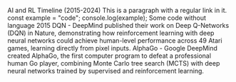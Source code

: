 AI and RL Timeline (2015-2024)
This is a paragraph with a regular link in it.
const example = "code";
console.log(example);
Some code without language
2015
DQN - DeepMind published their work on Deep Q-Networks (DQN) in Nature, demonstrating how reinforcement learning with deep neural networks could achieve human-level performance across 49 Atari games, learning directly from pixel inputs.
AlphaGo - Google DeepMind created AlphaGo, the first computer program to defeat a professional human Go player, combining Monte Carlo tree search (MCTS) with deep neural networks trained by supervised and reinforcement learning.

